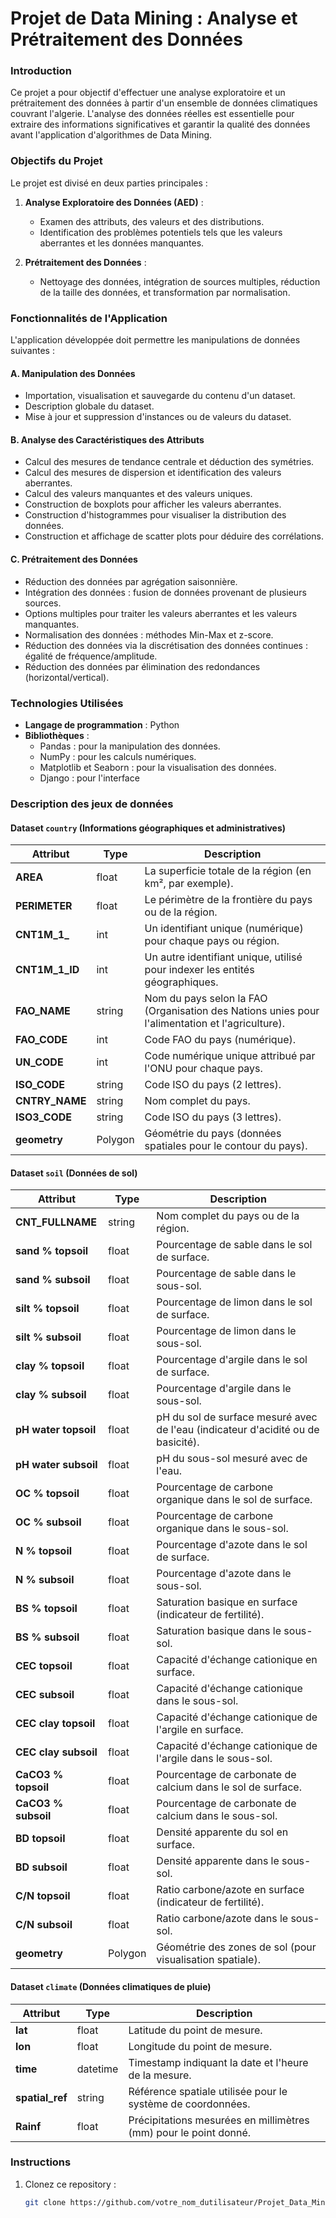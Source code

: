 # Projet de Data Mining : Analyse et Prétraitement des Données

### Introduction

Ce projet a pour objectif d'effectuer une analyse exploratoire et un prétraitement des données à partir d'un ensemble de données climatiques couvrant l'algerie. L'analyse des données réelles est essentielle pour extraire des informations significatives et garantir la qualité des données avant l'application d'algorithmes de Data Mining.

### Objectifs du Projet

Le projet est divisé en deux parties principales :

1. **Analyse Exploratoire des Données (AED)** : 
   - Examen des attributs, des valeurs et des distributions.
   - Identification des problèmes potentiels tels que les valeurs aberrantes et les données manquantes.

2. **Prétraitement des Données** :
   - Nettoyage des données, intégration de sources multiples, réduction de la taille des données, et transformation par normalisation.

### Fonctionnalités de l'Application

L'application développée doit permettre les manipulations de données suivantes :

#### A. Manipulation des Données
- Importation, visualisation et sauvegarde du contenu d'un dataset.
- Description globale du dataset.
- Mise à jour et suppression d'instances ou de valeurs du dataset.

#### B. Analyse des Caractéristiques des Attributs
- Calcul des mesures de tendance centrale et déduction des symétries.
- Calcul des mesures de dispersion et identification des valeurs aberrantes.
- Calcul des valeurs manquantes et des valeurs uniques.
- Construction de boxplots pour afficher les valeurs aberrantes.
- Construction d'histogrammes pour visualiser la distribution des données.
- Construction et affichage de scatter plots pour déduire des corrélations.

#### C. Prétraitement des Données
- Réduction des données par agrégation saisonnière.
- Intégration des données : fusion de données provenant de plusieurs sources.
- Options multiples pour traiter les valeurs aberrantes et les valeurs manquantes.
- Normalisation des données : méthodes Min-Max et z-score.
- Réduction des données via la discrétisation des données continues : égalité de fréquence/amplitude.
- Réduction des données par élimination des redondances (horizontal/vertical).

### Technologies Utilisées

- **Langage de programmation** : Python
- **Bibliothèques** :
  - Pandas : pour la manipulation des données.
  - NumPy : pour les calculs numériques.
  - Matplotlib et Seaborn : pour la visualisation des données.
  - Django : pour l'interface
 

### Description des jeux de données
#### Dataset `country` (Informations géographiques et administratives)

| Attribut      | Type       | Description |
|---------------|------------|-------------|
| **AREA**      | float      | La superficie totale de la région (en km², par exemple). |
| **PERIMETER** | float      | Le périmètre de la frontière du pays ou de la région. |
| **CNT1M_1_**  | int        | Un identifiant unique (numérique) pour chaque pays ou région. |
| **CNT1M_1_ID**| int        | Un autre identifiant unique, utilisé pour indexer les entités géographiques. |
| **FAO_NAME**  | string     | Nom du pays selon la FAO (Organisation des Nations unies pour l'alimentation et l'agriculture). |
| **FAO_CODE**  | int        | Code FAO du pays (numérique). |
| **UN_CODE**   | int        | Code numérique unique attribué par l'ONU pour chaque pays. |
| **ISO_CODE**  | string     | Code ISO du pays (2 lettres). |
| **CNTRY_NAME**| string     | Nom complet du pays. |
| **ISO3_CODE** | string     | Code ISO du pays (3 lettres). |
| **geometry**  | Polygon    | Géométrie du pays (données spatiales pour le contour du pays). |

#### Dataset `soil` (Données de sol)

| Attribut             | Type   | Description |
|----------------------|--------|-------------|
| **CNT_FULLNAME**     | string | Nom complet du pays ou de la région. |
| **sand % topsoil**   | float  | Pourcentage de sable dans le sol de surface. |
| **sand % subsoil**   | float  | Pourcentage de sable dans le sous-sol. |
| **silt % topsoil**   | float  | Pourcentage de limon dans le sol de surface. |
| **silt % subsoil**   | float  | Pourcentage de limon dans le sous-sol. |
| **clay % topsoil**   | float  | Pourcentage d'argile dans le sol de surface. |
| **clay % subsoil**   | float  | Pourcentage d'argile dans le sous-sol. |
| **pH water topsoil** | float  | pH du sol de surface mesuré avec de l'eau (indicateur d'acidité ou de basicité). |
| **pH water subsoil** | float  | pH du sous-sol mesuré avec de l'eau. |
| **OC % topsoil**     | float  | Pourcentage de carbone organique dans le sol de surface. |
| **OC % subsoil**     | float  | Pourcentage de carbone organique dans le sous-sol. |
| **N % topsoil**      | float  | Pourcentage d'azote dans le sol de surface. |
| **N % subsoil**      | float  | Pourcentage d'azote dans le sous-sol. |
| **BS % topsoil**     | float  | Saturation basique en surface (indicateur de fertilité). |
| **BS % subsoil**     | float  | Saturation basique dans le sous-sol. |
| **CEC topsoil**      | float  | Capacité d'échange cationique en surface. |
| **CEC subsoil**      | float  | Capacité d'échange cationique dans le sous-sol. |
| **CEC clay topsoil** | float  | Capacité d'échange cationique de l'argile en surface. |
| **CEC clay subsoil** | float  | Capacité d'échange cationique de l'argile dans le sous-sol. |
| **CaCO3 % topsoil**  | float  | Pourcentage de carbonate de calcium dans le sol de surface. |
| **CaCO3 % subsoil**  | float  | Pourcentage de carbonate de calcium dans le sous-sol. |
| **BD topsoil**       | float  | Densité apparente du sol en surface. |
| **BD subsoil**       | float  | Densité apparente dans le sous-sol. |
| **C/N topsoil**      | float  | Ratio carbone/azote en surface (indicateur de fertilité). |
| **C/N subsoil**      | float  | Ratio carbone/azote dans le sous-sol. |
| **geometry**         | Polygon | Géométrie des zones de sol (pour visualisation spatiale). |


#### Dataset `climate` (Données climatiques de pluie)

| Attribut       | Type      | Description |
|----------------|-----------|-------------|
| **lat**        | float     | Latitude du point de mesure. |
| **lon**        | float     | Longitude du point de mesure. |
| **time**       | datetime  | Timestamp indiquant la date et l'heure de la mesure. |
| **spatial_ref**| string    | Référence spatiale utilisée pour le système de coordonnées. |
| **Rainf**      | float     | Précipitations mesurées en millimètres (mm) pour le point donné. |



### Instructions

1. Clonez ce repository :
   ```bash
   git clone https://github.com/votre_nom_dutilisateur/Projet_Data_Mining.git
   ```



